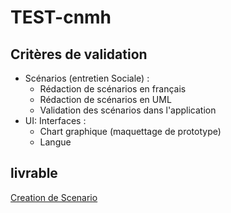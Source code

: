 # TEST-cnmh

## Critères de validation
- Scénarios (entretien Sociale)  :
  - Rédaction de scénarios en français
  - Rédaction de scénarios en UML
  - Validation des scénarios dans l'application
- UI: Interfaces :
  - Chart graphique (maquettage de prototype)
  - Langue

## livrable 
[Creation de Scenario](https://docs.google.com/presentation/d/1F2E3IE4QJFF0rzH-XrKCJFfEV9KcsB0h5-n-ZrHCsEQ/edit?usp=sharing)
